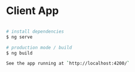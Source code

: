 # Client App

```bash

# install dependencies
$ ng serve

# production mode / build
$ ng build

See the app running at `http://localhost:4200/`

```
